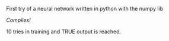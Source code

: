 First try of a neural network written in python with the numpy lib

*Compiles!*

10 tries in training and TRUE output is reached.

